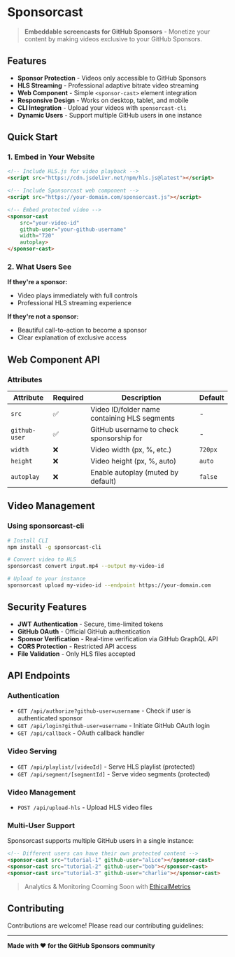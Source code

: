 # Sponsorcast

> **Embeddable screencasts for GitHub Sponsors** - Monetize your content by making videos exclusive to your GitHub Sponsors.


## Features

- **Sponsor Protection** - Videos only accessible to GitHub Sponsors
- **HLS Streaming** - Professional adaptive bitrate video streaming
- **Web Component** - Simple `<sponsor-cast>` element integration
- **Responsive Design** - Works on desktop, tablet, and mobile
- **CLI Integration** - Upload your videos with `sponsorcast-cli`
- **Dynamic Users** - Support multiple GitHub users in one instance

## Quick Start

### 1. Embed in Your Website

```html
<!-- Include HLS.js for video playback -->
<script src="https://cdn.jsdelivr.net/npm/hls.js@latest"></script>

<!-- Include Sponsorcast web component -->
<script src="https://your-domain.com/sponsorcast.js"></script>

<!-- Embed protected video -->
<sponsor-cast 
    src="your-video-id"
    github-user="your-github-username"
    width="720"
    autoplay>
</sponsor-cast>
```

### 2. What Users See

**If they're a sponsor:**
- Video plays immediately with full controls
- Professional HLS streaming experience

**If they're not a sponsor:**
- Beautiful call-to-action to become a sponsor
- Clear explanation of exclusive access

## Web Component API

### Attributes

| Attribute | Required | Description | Default |
|-----------|----------|-------------|---------|
| `src` | ✅ | Video ID/folder name containing HLS segments | - |
| `github-user` | ✅ | GitHub username to check sponsorship for | - |
| `width` | ❌ | Video width (px, %, etc.) | `720px` |
| `height` | ❌ | Video height (px, %, auto) | `auto` |
| `autoplay` | ❌ | Enable autoplay (muted by default) | `false` |


## Video Management

### Using sponsorcast-cli

```bash
# Install CLI
npm install -g sponsorcast-cli

# Convert video to HLS
sponsorcast convert input.mp4 --output my-video-id

# Upload to your instance
sponsorcast upload my-video-id --endpoint https://your-domain.com
```

## Security Features

- **JWT Authentication** - Secure, time-limited tokens
- **GitHub OAuth** - Official GitHub authentication
- **Sponsor Verification** - Real-time verification via GitHub GraphQL API
- **CORS Protection** - Restricted API access
- **File Validation** - Only HLS files accepted

## API Endpoints

### Authentication
- `GET /api/authorize?github-user=username` - Check if user is authenticated sponsor
- `GET /api/login?github-user=username` - Initiate GitHub OAuth login
- `GET /api/callback` - OAuth callback handler

### Video Serving
- `GET /api/playlist/[videoId]` - Serve HLS playlist (protected)
- `GET /api/segment/[segmentId]` - Serve video segments (protected)

### Video Management
- `POST /api/upload-hls` - Upload HLS video files

### Multi-User Support

Sponsorcast supports multiple GitHub users in a single instance:

```html
<!-- Different users can have their own protected content -->
<sponsor-cast src="tutorial-1" github-user="alice"></sponsor-cast>
<sponsor-cast src="tutorial-2" github-user="bob"></sponsor-cast>
<sponsor-cast src="tutorial-3" github-user="charlie"></sponsor-cast>
```

> Analytics & Monitoring Cooming Soon with [EthicalMetrics](https://github.com/livrasand/EthicalMetrics/)


## Contributing

Contributions are welcome! Please read our contributing guidelines:

---

**Made with ❤️ for the GitHub Sponsors community**
